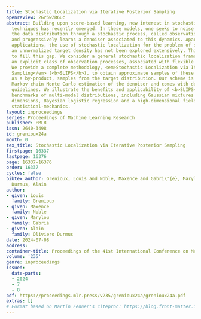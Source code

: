 ```yaml
---
title: Stochastic Localization via Iterative Posterior Sampling
openreview: 2Gr5wZR6uc
abstract: Building upon score-based learning, new interest in stochastic localization
  techniques has recently emerged. In these models, one seeks to noise a sample from
  the data distribution through a stochastic process, called observation process,
  and progressively learns a denoiser associated to this dynamics. Apart from specific
  applications, the use of stochastic localization for the problem of sampling from
  an unnormalized target density has not been explored extensively. This work contributes
  to fill this gap. We consider a general stochastic localization framework and introduce
  an explicit class of observation processes, associated with flexible denoising schedules.
  We provide a complete methodology, <em>Stochastic Localization via Iterative Posterior
  Sampling</em> (<b>SLIPS</b>), to obtain approximate samples of these dynamics, and
  as a by-product, samples from the target distribution. Our scheme is based on a
  Markov chain Monte Carlo estimation of the denoiser and comes with detailed practical
  guidelines. We illustrate the benefits and applicability of <b>SLIPS</b> on several
  benchmarks of multi-modal distributions, including Gaussian mixtures in increasing
  dimensions, Bayesian logistic regression and a high-dimensional field system from
  statistical-mechanics.
layout: inproceedings
series: Proceedings of Machine Learning Research
publisher: PMLR
issn: 2640-3498
id: grenioux24a
month: 0
tex_title: Stochastic Localization via Iterative Posterior Sampling
firstpage: 16337
lastpage: 16376
page: 16337-16376
order: 16337
cycles: false
bibtex_author: Grenioux, Louis and Noble, Maxence and Gabri\'{e}, Marylou and Oliviero
  Durmus, Alain
author:
- given: Louis
  family: Grenioux
- given: Maxence
  family: Noble
- given: Marylou
  family: Gabrié
- given: Alain
  family: Oliviero Durmus
date: 2024-07-08
address:
container-title: Proceedings of the 41st International Conference on Machine Learning
volume: '235'
genre: inproceedings
issued:
  date-parts:
  - 2024
  - 7
  - 8
pdf: https://proceedings.mlr.press/v235/grenioux24a/grenioux24a.pdf
extras: []
# Format based on Martin Fenner's citeproc: https://blog.front-matter.io/posts/citeproc-yaml-for-bibliographies/
---
```

